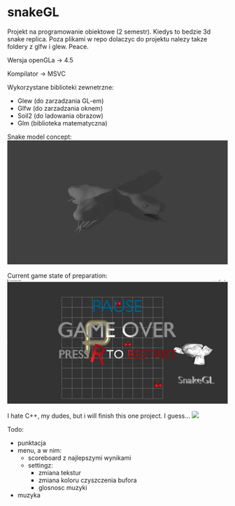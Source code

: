 # snakeGL
Projekt na programowanie obiektowe (2 semestr).
Kiedys to bedzie 3d snake replica.
Poza plikami w repo dolaczyc do projektu nalezy takze foldery z glfw i glew.
Peace.

Wersja openGLa -> 4.5

Kompilator -> MSVC

Wykorzystane biblioteki zewnetrzne:
- Glew (do zarzadzania GL-em)
- Glfw (do zarzadzania oknem)
- Soil2 (do ladowania obrazow)
- Glm (biblioteka matematyczna)

Snake model concept:
![](snookConcept.png)

Current game state of preparation:
![](currentGameState.png)

I hate C++, my dudes, but i will finish this one project. I guess...
![](https://i.kym-cdn.com/entries/icons/original/000/028/021/work.jpg)

Todo:
- punktacja
- menu, a w nim:
  - scoreboard z najlepszymi wynikami
  - settingz:
    - zmiana tekstur
    - zmiana koloru czyszczenia bufora
    - glosnosc muzyki
- muzyka

